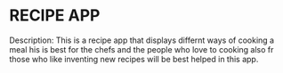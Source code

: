# RECIPE  APP

Description:
This  is a recipe app that displays differnt ways of cooking a meal his is best for the chefs and the people who love to cooking also fr those who like inventing new recipes will be best helped in this app.

<!-- ## Links

- [Repo](<https://github.com/Allan-Ngugi/React-project> ")

- [API](<https://edamam-recipe-search.p.rapidapi.com/search> "API")

## Available Commands

### `npm start" : "react-scripts start"`

The app is built using `create-react-app` so this command Runs the app in Development mode. Open [http://localhost:3000](http://localhost:3000) to view it in the browser. You also need to run the server file as well to completely run the app. The page will reload if you make edits.
You will also see any lint errors in the console.

### `"npm run build": "react-scripts build"`

Builds the app for production to the `build` folder. It correctly bundles React in production mode and optimizes the build for the best performance. The build is minified and the filenames include the hashes. Your app will be ready to deploy!

### `"npm run test": "react-scripts test"`

Launches the test runner in the interactive watch mode.

### `"npm run dev": "concurrently "nodemon server" "npm run start"`

For running the server and app together I am using concurrently this helps a lot in the MERN application as it runs both the server (client and server) concurrently. So you can work on them both together.

### `"serve": "node server"`

For running the server file on you can use this command.

### `npm run serve`

## Built With

- JavaScript
- Node
- NPM
-React

## Future Updates

- [ ] Reliable Storage

## Author

ALLAN NGUGI

- [Profile]("https://github.com/Allan-Ngugi/React-project")
- [Email]("allan.ngugi@student.moringaschool.com")
- [Website]("  ")

## 🤝 Support

Contributions, issues, and feature requests are welcome!

Give a ⭐️ if you like this project! -->
